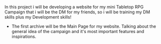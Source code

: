 In this project i will be developing a website for my mini Tabletop RPG Campaign that i will be the DM for my friends, so i will be training my DM skills plus my Development skills!





- The first archive will be the Main Page for my website. Talking about the general idea of the campaign and it's most important features and inspirations.
